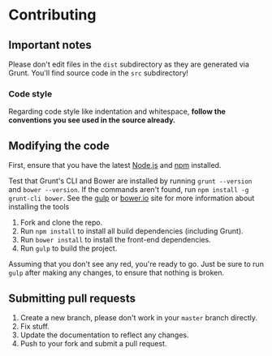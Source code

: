# Contributing

## Important notes
Please don't edit files in the `dist` subdirectory as they are generated via Grunt. You'll find source code in the `src` subdirectory!

### Code style
Regarding code style like indentation and whitespace, **follow the conventions you see used in the source already.**

## Modifying the code
First, ensure that you have the latest [Node.js](http://nodejs.org/) and [npm](http://npmjs.org/) installed.

Test that Grunt's CLI and Bower are installed by running `grunt --version` and `bower --version`.  If the commands aren't found, run `npm install -g grunt-cli bower`. See the [gulp](http://gulpjs.com/) or [bower.io](http://bower.io/) site for more information about installing the tools

1. Fork and clone the repo.
1. Run `npm install` to install all build dependencies (including Grunt).
1. Run `bower install` to install the front-end dependencies.
1. Run `gulp` to build the project.

Assuming that you don't see any red, you're ready to go. Just be sure to run `gulp` after making any changes, to ensure that nothing is broken.

## Submitting pull requests

1. Create a new branch, please don't work in your `master` branch directly.
1. Fix stuff.
1. Update the documentation to reflect any changes.
1. Push to your fork and submit a pull request.

